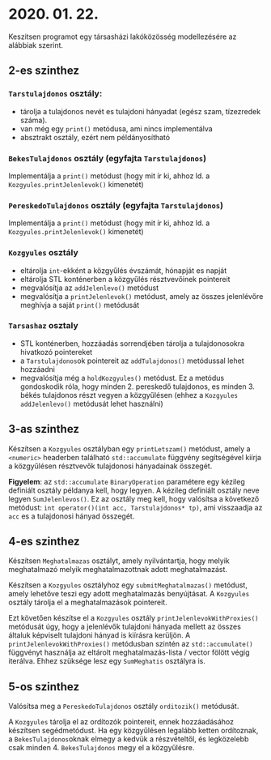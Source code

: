 # 2020. 01. 22.

Keszitsen programot egy társasházi lakóközösség modellezésére az alábbiak szerint.

## 2-es szinthez

### `Tarstulajdonos` osztály:

- tárolja a tulajdonos nevét es tulajdoni hányadat (egész szam, tízezredek száma).
- van még egy `print()` metódusa, ami nincs implementálva
- absztrakt osztály, ezért nem példányosítható

### `BekesTulajdonos` osztály (egyfajta `Tarstulajdonos`)

Implementálja a `print()` metódust (hogy mit ír ki, ahhoz ld. a `Kozgyules.printJelenlevok()` kimenetét)

### `PereskedoTulajdonos` osztály (egyfajta `Tarstulajdonos`)

Implementálja a `print()` metódust (hogy mit ír ki, ahhoz ld. a `Kozgyules.printJelenlevok()` kimenetét)

### `Kozgyules` osztály

- eltárolja `int`-ekként a közgyűlés évszámát, hónapját es napját
- eltárolja STL konténerben a közgyűlés résztvevőinek pointereit
- megvalósítja az `addJelenlevo()` metódust
- megvalósítja a `printJelenlevok()` metódust, amely az összes jelenlévőre meghívja a saját `print()` metódusát

### `Tarsashaz` osztaly

- STL konténerben, hozzáadás sorrendjében tárolja a tulajdonosokra hivatkozó pointereket
- a `Tarstulajdonos`ok pointereit az `addTulajdonos()` metódussal lehet hozzáadni
- megvalósítja még a `holdKozgyules()` metódust. Ez a metódus gondoskodik róla, hogy minden 2. pereskedő tulajdonos, es minden 3. békés tulajdonos részt vegyen a közgyűlésen (ehhez a `Kozgyules` `addJelenlevo()` metódusát lehet használni)

## 3-as szinthez

Készítsen a `Kozgyules` osztályban egy `printLetszam()` metódust, amely a `<numeric>` headerben található
`std::accumulate` függvény segítségével kiírja a közgyűlésen résztvevők tulajdonosi hányadainak összegét.

**Figyelem**: az `std::accumulate` `BinaryOperation` paramétere egy kézileg definiált osztály példanya kell, hogy legyen. A kézileg definiált osztály neve legyen `SumJelenlevos()`. Ez az osztály meg kell, hogy valósítsa a következő metódust: `int operator()(int acc, Tarstulajdonos* tp)`, ami visszaadja az `acc` es a tulajdonosi hányad összegét.

## 4-es szinthez

Készítsen `Meghatalmazas` osztályt, amely nyilvántartja, hogy melyik meghatalmazó melyik meghatalmazottnak adott meghatalmazást.

Készítsen a `Kozgyules` osztályhoz egy `submitMeghatalmazas()` metódust, amely lehetőve teszi egy adott meghatalmazás benyújtásat. A `Kozgyules` osztály tárolja el a meghatalmazások pointereit.

Ezt követően készítse el a `Kozgyules` osztály `printJelenlevokWithProxies()` metódusát úgy, hogy a jelenlévők tulajdoni hányada mellett az összes általuk képviselt tulajdoni hányad is kiírásra kerüljön.
A `printJelenlevokWithProxies()` metódusban szintén az `std::accumulate()` függvényt használja az eltárolt meghatalmazás-lista / vector fölött végig iterálva. Ehhez szüksége lesz egy `SumMeghatis` osztályra is.

## 5-os szinthez

Valósítsa meg a `PereskedoTulajdonos` osztály `orditozik()` metódusát.

A `Kozgyules` tárolja el az ordítozók pointereit, ennek hozzáadásához készítsen segédmetódust.
Ha egy közgyűlésen legalább ketten ordítoznak, a `BekesTulajdonos`oknak elmegy a kedvük a részvételtől, és legközelebb csak minden 4. `BekesTulajdonos` megy el a közgyűlésre.

